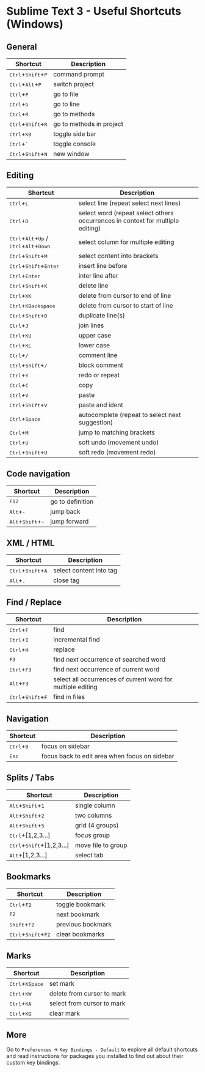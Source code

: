 # Sublime Text 3 - Useful Shortcuts (Windows)

## General

| Shortcut | Description |
| ---------| ----------- |
| <kbd>Ctrl</kbd>+<kbd>Shift</kbd>+<kbd>P</kbd> | command prompt |
| <kbd>Ctrl</kbd>+<kbd>Alt</kbd>+<kbd>P</kbd> | switch project |
| <kbd>Ctrl</kbd>+<kbd>P</kbd> | go to file |
| <kbd>Ctrl</kbd>+<kbd>G</kbd> | go to line |
| <kbd>Ctrl</kbd>+<kbd>R</kbd> | go to methods |
| <kbd>Ctrl</kbd>+<kbd>Shift</kbd>+<kbd>R</kbd> | go to methods in project |
| <kbd>Ctrl</kbd>+<kbd>K</kbd><kbd>B</kbd> | toggle side bar |
| <kbd>Ctrl</kbd>+<kbd>`</kbd> | toggle console |
| <kbd>Ctrl</kbd>+<kbd>Shift</kbd>+<kbd>N</kbd> | new window |

## Editing

| Shortcut | Description |
| ---------| ----------- |
| <kbd>Ctrl</kbd>+<kbd>L</kbd> | select line (repeat select next lines) |
| <kbd>Ctrl</kbd>+<kbd>D</kbd> | select word (repeat select others occurrences in context for multiple editing) |
| <kbd>Ctrl</kbd>+<kbd>Alt</kbd>+<kbd>Up</kbd> / <kbd>Ctrl</kbd>+<kbd>Alt</kbd>+<kbd>Down</kbd> | select column for multiple editing |
| <kbd>Ctrl</kbd>+<kbd>Shift</kbd>+<kbd>M</kbd> | select content into brackets |
| <kbd>Ctrl</kbd>+<kbd>Shift</kbd>+<kbd>Enter</kbd> | insert line before |
| <kbd>Ctrl</kbd>+<kbd>Enter</kbd> | inter line after |
| <kbd>Ctrl</kbd>+<kbd>Shift</kbd>+<kbd>K</kbd> | delete line |
| <kbd>Ctrl</kbd>+<kbd>K</kbd><kbd>K</kbd> | delete from cursor to end of line |
| <kbd>Ctrl</kbd>+<kbd>K</kbd><kbd>Backspace</kbd> | delete from cursor to start of line |
| <kbd>Ctrl</kbd>+<kbd>Shift</kbd>+<kbd>D</kbd> | duplicate line(s) |
| <kbd>Ctrl</kbd>+<kbd>J</kbd> | join lines |
| <kbd>Ctrl</kbd>+<kbd>K</kbd><kbd>U</kbd> | upper case |
| <kbd>Ctrl</kbd>+<kbd>K</kbd><kbd>L</kbd> | lower case |
| <kbd>Ctrl</kbd>+<kbd>/</kbd> | comment line |
| <kbd>Ctrl</kbd>+<kbd>Shift</kbd>+<kbd>/</kbd> | block comment |
| <kbd>Ctrl</kbd>+<kbd>Y</kbd> | redo or repeat |
| <kbd>Ctrl</kbd>+<kbd>C</kbd> | copy |
| <kbd>Ctrl</kbd>+<kbd>V</kbd> | paste |
| <kbd>Ctrl</kbd>+<kbd>Shift</kbd>+<kbd>V</kbd> | paste and ident |
| <kbd>Ctrl</kbd>+<kbd>Space</kbd> | autocomplete (repeat to select next suggestion) |
| <kbd>Ctrl</kbd>+<kbd>M</kbd> | jump to matching brackets |
| <kbd>Ctrl</kbd>+<kbd>U</kbd> | soft undo (movement undo) |
| <kbd>Ctrl</kbd>+<kbd>Shift</kbd>+<kbd>U</kbd> | soft redo (movement redo) |

## Code navigation

| Shortcut | Description |
| ---------| ----------- |
| <kbd>F12</kbd> | go to definition |
| <kbd>Alt</kbd>+<kbd>-</kbd> | jump back |
| <kbd>Alt</kbd>+<kbd>Shift</kbd>+<kbd>-</kbd> | jump forward |

## XML / HTML

| Shortcut | Description |
| ---------| ----------- |
| <kbd>Ctrl</kbd>+<kbd>Shift</kbd>+<kbd>A</kbd> | select content into tag |
| <kbd>Alt</kbd>+<kbd>.</kbd> | close tag |

## Find / Replace

| Shortcut | Description |
| ---------| ----------- |
| <kbd>Ctrl</kbd>+<kbd>F</kbd> | find |
| <kbd>Ctrl</kbd>+<kbd>I</kbd> | incremental find |
| <kbd>Ctrl</kbd>+<kbd>H</kbd> | replace |
| <kbd>F3</kbd> | find next occurrence of searched word |
| <kbd>Ctrl</kbd>+<kbd>F3</kbd> | find next occurrence of current word |
| <kbd>Alt</kbd>+<kbd>F3</kbd> | select all occurrences of current word for multiple editing |
| <kbd>Ctrl</kbd>+<kbd>Shift</kbd>+<kbd>F</kbd> | find in files |

## Navigation

| Shortcut | Description |
| ---------| ----------- |
| <kbd>Ctrl</kbd>+<kbd>0</kbd> | focus on sidebar |
| <kbd>Esc</kbd> | focus back to edit area when focus on sidebar |

## Splits / Tabs

| Shortcut | Description |
| ---------| ----------- |
| <kbd>Alt</kbd>+<kbd>Shift</kbd>+<kbd>1</kbd> | single column |
| <kbd>Alt</kbd>+<kbd>Shift</kbd>+<kbd>2</kbd> | two columns |
| <kbd>Alt</kbd>+<kbd>Shift</kbd>+<kbd>5</kbd> | grid (4 groups) |
| <kbd>Ctrl</kbd>+[1,2,3...] | focus group |
| <kbd>Ctrl</kbd>+<kbd>Shift</kbd>+[1,2,3...] | move file to group |
| <kbd>Alt</kbd>+[1,2,3...] | select tab |

## Bookmarks

| Shortcut | Description |
| ---------| ----------- |
| <kbd>Ctrl</kbd>+<kbd>F2</kbd> | toggle bookmark |
| <kbd>F2</kbd> | next bookmark |
| <kbd>Shift</kbd>+<kbd>F2</kbd> | previous bookmark |
| <kbd>Ctrl</kbd>+<kbd>Shift</kbd>+<kbd>F2</kbd> | clear bookmarks |

## Marks

| Shortcut | Description |
| ---------| ----------- |
| <kbd>Ctrl</kbd>+<kbd>K</kbd><kbd>Space</kbd> | set mark |
| <kbd>Ctrl</kbd>+<kbd>K</kbd><kbd>W</kbd> | delete from cursor to mark |
| <kbd>Ctrl</kbd>+<kbd>K</kbd><kbd>A</kbd> | select from cursor to mark |
| <kbd>Ctrl</kbd>+<kbd>K</kbd><kbd>G</kbd> | clear mark |

## More

Go to `Preferences` → `Key Bindings - Default` to explore all default shortcuts and read instructions for packages you installed to find out about their custom key bindings.